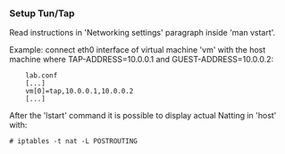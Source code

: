 ### Setup Tun/Tap

Read instructions in 'Networking settings' paragraph inside 'man vstart'.

Example: connect eth0 interface of virtual machine 'vm'
with the host machine where TAP-ADDRESS=10.0.0.1 and GUEST-ADDRESS=10.0.0.2:

		lab.conf
		[...]
		vm[0]=tap,10.0.0.1,10.0.0.2
		[...]


After the 'lstart' command it is possible to display actual Natting in
'host' with:

	# iptables -t nat -L POSTROUTING

